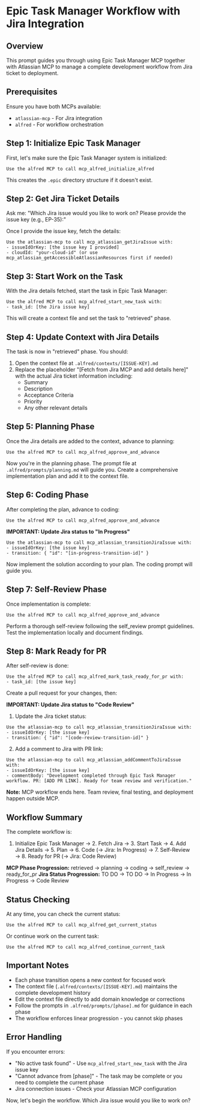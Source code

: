 # Epic Task Manager Workflow with Jira Integration

## Overview

This prompt guides you through using Epic Task Manager MCP together with Atlassian MCP to manage a complete development workflow from Jira ticket to deployment.

## Prerequisites

Ensure you have both MCPs available:
- `atlassian-mcp` - For Jira integration
- `alfred` - For workflow orchestration

## Step 1: Initialize Epic Task Manager

First, let's make sure the Epic Task Manager system is initialized:

```
Use the alfred MCP to call mcp_alfred_initialize_alfred
```

This creates the `.epic` directory structure if it doesn't exist.

## Step 2: Get Jira Ticket Details

Ask me: "Which Jira issue would you like to work on? Please provide the issue key (e.g., EP-35):"

Once I provide the issue key, fetch the details:

```
Use the atlassian-mcp to call mcp_atlassian_getJiraIssue with:
- issueIdOrKey: [the issue key I provided]
- cloudId: "your-cloud-id" (or use mcp_atlassian_getAccessibleAtlassianResources first if needed)
```

## Step 3: Start Work on the Task

With the Jira details fetched, start the task in Epic Task Manager:

```
Use the alfred MCP to call mcp_alfred_start_new_task with:
- task_id: [the Jira issue key]
```

This will create a context file and set the task to "retrieved" phase.

## Step 4: Update Context with Jira Details

The task is now in "retrieved" phase. You should:

1. Open the context file at `.alfred/contexts/[ISSUE-KEY].md`
2. Replace the placeholder "[Fetch from Jira MCP and add details here]" with the actual Jira ticket information including:
   - Summary
   - Description
   - Acceptance Criteria
   - Priority
   - Any other relevant details

## Step 5: Planning Phase

Once the Jira details are added to the context, advance to planning:

```
Use the alfred MCP to call mcp_alfred_approve_and_advance
```

Now you're in the planning phase. The prompt file at `.alfred/prompts/planning.md` will guide you. Create a comprehensive implementation plan and add it to the context file.

## Step 6: Coding Phase

After completing the plan, advance to coding:

```
Use the alfred MCP to call mcp_alfred_approve_and_advance
```

**IMPORTANT: Update Jira status to "In Progress"**

```
Use the atlassian-mcp to call mcp_atlassian_transitionJiraIssue with:
- issueIdOrKey: [the issue key]
- transition: { "id": "[in-progress-transition-id]" }
```

Now implement the solution according to your plan. The coding prompt will guide you.

## Step 7: Self-Review Phase

Once implementation is complete:

```
Use the alfred MCP to call mcp_alfred_approve_and_advance
```

Perform a thorough self-review following the self_review prompt guidelines. Test the implementation locally and document findings.

## Step 8: Mark Ready for PR

After self-review is done:

```
Use the alfred MCP to call mcp_alfred_mark_task_ready_for_pr with:
- task_id: [the issue key]
```

Create a pull request for your changes, then:

**IMPORTANT: Update Jira status to "Code Review"**

1. Update the Jira ticket status:
```
Use the atlassian-mcp to call mcp_atlassian_transitionJiraIssue with:
- issueIdOrKey: [the issue key]
- transition: { "id": "[code-review-transition-id]" }
```

2. Add a comment to Jira with PR link:
```
Use the atlassian-mcp to call mcp_atlassian_addCommentToJiraIssue with:
- issueIdOrKey: [the issue key]
- commentBody: "Development completed through Epic Task Manager workflow. PR: [ADD PR LINK]. Ready for team review and verification."
```

**Note:** MCP workflow ends here. Team review, final testing, and deployment happen outside MCP.

## Workflow Summary

The complete workflow is:
1. Initialize Epic Task Manager → 2. Fetch Jira → 3. Start Task → 4. Add Jira Details → 5. Plan → 6. Code (→ Jira: In Progress) → 7. Self-Review → 8. Ready for PR (→ Jira: Code Review)

**MCP Phase Progression:** retrieved → planning → coding → self_review → ready_for_pr
**Jira Status Progression:** TO DO → TO DO → In Progress → In Progress → Code Review

## Status Checking

At any time, you can check the current status:

```
Use the alfred MCP to call mcp_alfred_get_current_status
```

Or continue work on the current task:

```
Use the alfred MCP to call mcp_alfred_continue_current_task
```

## Important Notes

- Each phase transition opens a new context for focused work
- The context file (`.alfred/contexts/[ISSUE-KEY].md`) maintains the complete development history
- Edit the context file directly to add domain knowledge or corrections
- Follow the prompts in `.alfred/prompts/[phase].md` for guidance in each phase
- The workflow enforces linear progression - you cannot skip phases

## Error Handling

If you encounter errors:
- "No active task found" - Use `mcp_alfred_start_new_task` with the Jira issue key
- "Cannot advance from [phase]" - The task may be complete or you need to complete the current phase
- Jira connection issues - Check your Atlassian MCP configuration

Now, let's begin the workflow. Which Jira issue would you like to work on?
